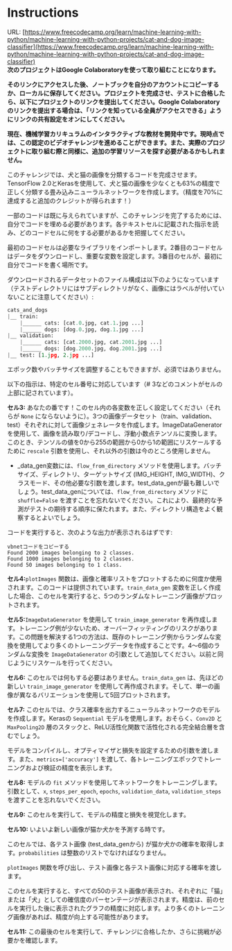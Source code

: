 # Instructions  
URL: [https://www.freecodecamp.org/learn/machine-learning-with-python/machine-learning-with-python-projects/cat-and-dog-image-classifier](https://www.freecodecamp.org/learn/machine-learning-with-python/machine-learning-with-python-projects/cat-and-dog-image-classifier)  
**次のプロジェクトはGoogle Colaboratoryを使って取り組むことになります。**

**そのリンクにアクセスした後、ノートブックを自分のアカウントにコピーするか、ローカルに保存してください。プロジェクトを完成させ、テストに合格したら、以下にプロジェクトのリンクを提出してください。Google Colaboratoryのリンクを提出する場合は、「リンクを知っている全員がアクセスできる」ようにリンクの共有設定をオンにしてください。**

**現在、機械学習カリキュラムのインタラクティブな教材を開発中です。現時点では、この認定のビデオチャレンジを進めることができます。また、実際のプロジェクトに取り組む際と同様に、追加の学習リソースを探す必要があるかもしれません。**

このチャレンジでは、犬と猫の画像を分類するコードを完成させます。TensorFlow 2.0とKerasを使用して、犬と猫の画像を少なくとも63%の精度で正しく分類する畳み込みニューラルネットワークを作成します。（精度を70%に達成すると追加のクレジットが得られます！）

一部のコードは既に与えられていますが、このチャレンジを完了するためには、自分でコードを埋める必要があります。各テキストセルに記載された指示を読み、どのコードセルに何をする必要があるかを把握してください。

最初のコードセルは必要なライブラリをインポートします。2番目のコードセルはデータをダウンロードし、重要な変数を設定します。3番目のセルが、最初に自分でコードを書く場所です。

ダウンロードされるデータセットのファイル構成は以下のようになっています（テストディレクトリにはサブディレクトリがなく、画像にはラベルが付いていないことに注意してください）:

```python
cats_and_dogs
|__ train:
    |______ cats: [cat.0.jpg, cat.1.jpg ...]
    |______ dogs: [dog.0.jpg, dog.1.jpg ...]
|__ validation:
    |______ cats: [cat.2000.jpg, cat.2001.jpg ...]
    |______ dogs: [dog.2000.jpg, dog.2001.jpg ...]
|__ test: [1.jpg, 2.jpg ...]
```

エポック数やバッチサイズを調整することもできますが、必須ではありません。

以下の指示は、特定のセル番号に対応しています（# 3などのコメントがセルの上部に記されています）。

**セル3:**
あなたの番です！このセル内の各変数を正しく設定してください（それらが `None` にならないように）。3つの画像データセット（train、validation、test）それぞれに対して画像ジェネレータを作成します。ImageDataGeneratorを使用して、画像を読み取り/デコードし、浮動小数点テンソルに変換します。このとき、テンソルの値を0から255の範囲から0から1の範囲にリスケールするために `rescale` 引数を使用し、それ以外の引数は今のところ使用しません。

- _data_gen変数には、`flow_from_directory` メソッドを使用します。バッチサイズ、ディレクトリ、ターゲットサイズ (IMG_HEIGHT, IMG_WIDTH)、クラスモード、その他必要な引数を渡します。test_data_genが最も難しいでしょう。test_data_genについては、`flow_from_directory` メソッドに `shuffle=False` を渡すことを忘れないでください。これにより、最終的な予測がテストの期待する順序に保たれます。また、ディレクトリ構造をよく観察するとよいでしょう。

コードを実行すると、次のような出力が表示されるはずです:

```vbnet
vbnetコードをコピーする
Found 2000 images belonging to 2 classes.
Found 1000 images belonging to 2 classes.
Found 50 images belonging to 1 class.

```

**セル4:**`plotImages` 関数は、画像と確率リストをプロットするために何度か使用されます。このコードは提供されています。`train_data_gen` 変数を正しく作成した場合、このセルを実行すると、5つのランダムなトレーニング画像がプロットされます。

**セル5:**`ImageDataGenerator` を使用して `train_image_generator` を再作成します。トレーニング例が少ないため、オーバーフィッティングのリスクがあります。この問題を解決する1つの方法は、既存のトレーニング例からランダムな変換を使用してより多くのトレーニングデータを作成することです。4〜6個のランダムな変換を `ImageDataGenerator` の引数として追加してください。以前と同じようにリスケールを行ってください。

**セル6:**
このセルでは何もする必要はありません。`train_data_gen` は、先ほどの新しい `train_image_generator` を使用して再作成されます。そして、単一の画像が異なるバリエーションを使用して5回プロットされます。

**セル7:**
このセルでは、クラス確率を出力するニューラルネットワークのモデルを作成します。Kerasの `Sequential` モデルを使用します。おそらく、`Conv2D` と `MaxPooling2D` 層のスタックと、ReLU活性化関数で活性化される完全結合層を含むでしょう。

モデルをコンパイルし、オプティマイザと損失を設定するための引数を渡します。また、`metrics=['accuracy']` を渡して、各トレーニングエポックでトレーニングおよび検証の精度を表示します。

**セル8:**
モデルの `fit` メソッドを使用してネットワークをトレーニングします。引数として、`x`, `steps_per_epoch`, `epochs`, `validation_data`, `validation_steps` を渡すことを忘れないでください。

**セル9:**
このセルを実行して、モデルの精度と損失を視覚化します。

**セル10:**
いよいよ新しい画像が猫か犬かを予測する時です。

このセルでは、各テスト画像 (test_data_genから) が猫か犬かの確率を取得します。`probabilities` は整数のリストでなければなりません。

`plotImages` 関数を呼び出し、テスト画像と各テスト画像に対応する確率を渡します。

このセルを実行すると、すべての50のテスト画像が表示され、それぞれに「猫」または「犬」としての確信度のパーセンテージが表示されます。精度は、前のセルを実行した後に表示されたグラフの精度に対応します。より多くのトレーニング画像があれば、精度が向上する可能性があります。

**セル11:**
この最後のセルを実行して、チャレンジに合格したか、さらに挑戦が必要かを確認します。
